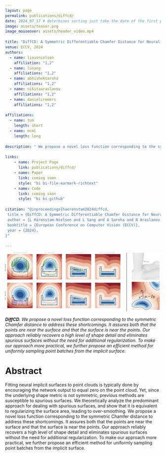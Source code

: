 ```yaml
---
layout: page
permalink: publications/diffcd/
date: 2024_07_17 # determines sorting just take the date of the first publication as YYYY_MM_DD
image: assets/teaser.png
image_mouseover: assets/header_video.mp4

title: "DiffCD: A Symmetric Differentiable Chamfer Distance for Neural Implicit Surface Fitting"
venue: ECCV, 2024
authors:
  - name: linusnielsen
    affiliation: "1,2"
  - name: lusang
    affiliations: "1,2"
  - name: abhisheksaroha
    affiliations: "1,2"
  - name: nikitaaraslanov
    affiliations: "1,2"
  - name: danielcremers
    affiliations: "1,2"

affiliations:
  - name: tum
    length: short
  - name: mcml
    length: long

description: " We propose a novel loss function corresponding to the symmetric Chamfer distance to address these shortcomings. It assures both that the points are near the surface and that the surface is near the points. Our approach reliably recovers a high level of shape detail and eliminates spurious surfaces without the need for additional regularization. To make our approach more practical, we further propose an efficient method for uniformly sampling point batches from the implicit surface."

links:
    - name: Project Page
      link: publications/diffcd/
    - name: Paper
      link: coming soon
      style: "bi bi-file-earmark-richtext"
    - name: Code
      link: coming soon
      style: "bi bi-github"

citation: "@inproceedings{haerenstam2024diffcd,
 title = {DiffCD: A Symmetric Differentiable Chamfer Distance for Neural Implicit Surface Fitting},
 author = {L Härenstam-Nielsen and L Sang and A Saroha and N Araslanov and D Cremers},
 booktitle = {European Conference on Computer Vision (ECCV)},
 year = {2024},
}"

---
```


![Teaser Figure](./assets/teaser.png)

***DiffCD.** We propose a novel loss function corresponding to the symmetric Chamfer distance to address these shortcomings. It assures both that the points are near the surface and that the surface is near the points. Our approach reliably recovers a high level of shape detail and eliminates spurious surfaces without the need for additional regularization. To make our approach more practical, we further propose an efficient method for uniformly sampling point batches from the implicit surface.*

# Abstract

Fitting neural implicit surfaces to point clouds is typically done by encouraging the network output to equal zero on the point cloud. Yet, since the underlying shape metric is not symmetric, previous methods are susceptible to spurious surfaces. We theoretically analyze the predominant approach for dealing with spurious surfaces, and show that it is equivalent to regularizing the surface area, leading to over-smoothing. We propose a novel loss function corresponding to the symmetric Chamfer distance to address these shortcomings. It assures both that the points are near the surface and that the surface is near the points. Our approach reliably recovers a high level of shape detail and eliminates spurious surfaces without the need for additional regularization. To make our approach more practical, we further propose an efficient method for uniformly sampling point batches from the implicit surface. 
